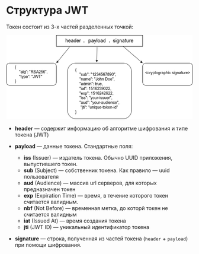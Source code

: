 # Структура JWT

Токен состоит из 3-х частей разделенных точкой:

![Структура_JWT](./_Attachments_Структура_JWT/image.png)

- **header** — содержит информацию об алгоритме шифрования и типе токена (JWT)
    
- **payload** — данные токена. Стандартные поля:      
    - **iss** (Issuer) — издатель токена. Обычно UUID приложения, выпустившего токен.  
    - **sub** (Subject) — собственник токена. Как правило — uuid пользователя        
    - **aud** (Audience) — массив url серверов, для которых предназначен токен        
    - **exp** (Expiration Time) — время, в течение которого токен считается валидным.    
    - **nbf** (Not Before) — временная метка, до которй токен не считается валидным
    - **iat** (Issued At) — время создания токена
    - **jti** (JWT ID) — уникальный идентификатор токена
    
- **signature** — строка, полученная из частей токена (`header` + `payload`) при помощи шифрования.

